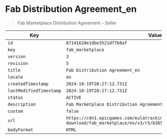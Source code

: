 # Fab Distribution Agreement_en

> Fab Marketplace Distribution Agreement - Seller

| Key | Value |
| --- | ----- |
| `id` | `67141620e1dbe3521df7b8af` |
| `key` | `fab_marketplace` |
| `version` | `3` |
| `revision` | `5` |
| `title` | `Fab Distribution Agreement_en` |
| `locale` | `en` |
| `createdTimestamp` | `2024-10-19T20:27:12.731Z` |
| `lastModifiedTimestamp` | `2024-10-19T20:27:12.731Z` |
| `status` | `ACTIVE` |
| `description` | `Fab Marketplace Distribution Agreement - Seller` |
| `custom` | `false` |
| `url` | `https://cdn1.epicgames.com/eulatracking-download/fab_marketplace/en/v3/r5/b365a974553a08e0e8d2790d49010a69.pdf` |
| `bodyFormat` | `HTML` |
